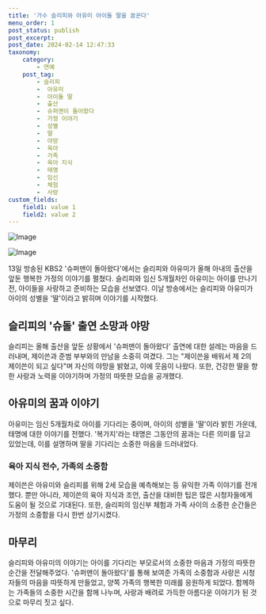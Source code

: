 ```yaml
---
title: '가수 슬리피와 아유미 아이돌 딸을 꿈꾼다'
menu_order: 1
post_status: publish
post_excerpt: 
post_date: 2024-02-14 12:47:33
taxonomy:
    category:
        - 연예
    post_tag:
        - 슬리피
        -  아유미
        -  아이돌 딸
        -  출산
        -  슈퍼맨이 돌아왔다
        -  가정 이야기
        -  성별
        -  딸
        -  야망
        -  육아
        -  가족
        -  육아 지식
        -  태명
        -  임신
        -  체험
        -  사랑
custom_fields:
    field1: value 1
    field2: value 2
---
```


![Image](https://mimgnews.pstatic.net/image/076/2024/02/13/2024021501000889300118881_20240214090207677.jpg?type=w540)

![Image](https://ssl.pstatic.net/mimgnews/image/076/2024/02/13/2024021501000889300118882_20240214090207681.jpg?type=w540)

13일 방송된 KBS2 '슈퍼맨이 돌아왔다'에서는 슬리피와 아유미가 올해 아내의 출산을 앞둔 행복한 가정의 이야기를 펼쳤다. 슬리피와 임신 5개월차인 아유미는 아이를 만나기 전, 아이들을 사랑하고 준비하는 모습을 선보였다. 이날 방송에서는 슬리피와 아유미가 아이의 성별을 '딸'이라고 밝히며 이야기를 시작했다.
## 슬리피의 '슈돌' 출연 소망과 야망
슬리피는 올해 출산을 앞둔 상황에서 '슈퍼맨이 돌아왔다' 출연에 대한 설레는 마음을 드러내며, 제이쓴과 준범 부부와의 만남을 소중히 여겼다. 그는 "제이쓴을 배워서 제 2의 제이쓴이 되고 싶다"며 자신의 야망을 밝혔고, 이에 웃음이 나왔다. 또한, 건강한 딸을 향한 사랑과 노력을 이야기하며 가정의 따뜻한 모습을 공개했다.
## 아유미의 꿈과 이야기
아유미는 임신 5개월차로 아이를 기다리는 중이며, 아이의 성별을 '딸'이라 밝힌 가운데, 태명에 대한 이야기를 전했다. '복가지'라는 태명은 그동안의 꿈과는 다른 의미를 담고 있었는데, 이를 설명하며 딸을 기다리는 소중한 마음을 드러내었다.
### 육아 지식 전수, 가족의 소중함
제이쓴은 아유미와 슬리피를 위해 2세 모습을 예측해보는 등 유익한 가족 이야기를 전개했다. 뿐만 아니라, 제이쓴의 육아 지식과 조언, 출산을 대비한 팁은 많은 시청자들에게 도움이 될 것으로 기대된다. 또한, 슬리피의 임신부 체험과 가족 사이의 소중한 순간들은 가정의 소중함을 다시 한번 상기시켰다.
## 마무리
슬리피와 아유미의 이야기는 아이를 기다리는 부모로서의 소중한 마음과 가정의 따뜻한 순간을 전달해주었다. '슈퍼맨이 돌아왔다'를 통해 보여준 가족의 소중함과 사랑은 시청자들의 마음을 따뜻하게 만들었고, 양쪽 가족의 행복한 미래를 응원하게 되었다. 함께하는 가족들의 소중한 시간을 함께 나누며, 사랑과 배려로 가득한 아름다운 이야기가 된 것으로 마무리 짓고 싶다.
